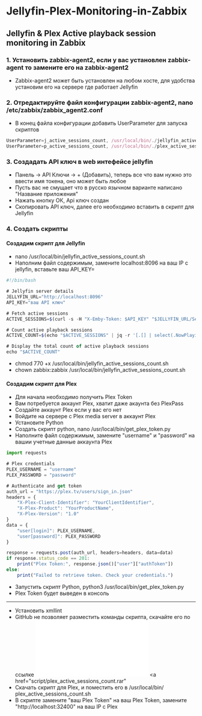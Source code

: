# Jellyfin-Plex-Monitoring-in-Zabbix

## Jellyfin & Plex Active playback session monitoring in Zabbix

### 1. Установить zabbix-agent2, если у вас установлен zabbix-agent то замените его на zabbix-agent2
* Zabbix-agent2 может быть установлен на любом хосте, для удобства установим его на сервере где работает Jellyfin
### 2. Отредактируйте файл конфигурации zabbix-agent2, nano /etc/zabbix/zabbix_agent2.conf
* В конец файла конфигурации добавить UserParameter для запуска скриптов
```js
UserParameter=j_active_sessions_count, /usr/local/bin/./jellyfin_active_sessions_count.sh
UserParameter=p_active_sessions_count, /usr/local/bin/./plex_active_sessions_count.sh
```
### 3. Создадать API ключ в web интефейсе jellyfin 
* Панель -> API Ключи -> + (Добавить), теперь все что вам нужно это ввести имя токена, оно может быть любое
* Пусть вас не смущает что в русско язычном варианте написано "Название приложения"
* Нажать кнопку ОК, Api ключ создан
* Скопировать API ключ, далее его необходимо вставить в скрипт для Jellyfin

### 4. Создать скрипты
#### Создадим скрипт для Jellyfin
* nano /usr/local/bin/jellyfin_active_sessions_count.sh
* Наполним файл содержимым, замените localhost:8096 на ваш IP с jellyfin, вставьте ваш API_KEY=
```js
#!/bin/bash

# Jellyfin server details
JELLYFIN_URL="http://localhost:8096"
API_KEY="ваш API ключ"

# Fetch active sessions
ACTIVE_SESSIONS=$(curl -s -H "X-Emby-Token: $API_KEY" "$JELLYFIN_URL/Sessions")

# Count active playback sessions
ACTIVE_COUNT=$(echo "$ACTIVE_SESSIONS" | jq -r '[.[] | select(.NowPlayingItem)] | length')

# Display the total count of active playback sessions
echo "$ACTIVE_COUNT"
```
* chmod 770 +x /usr/local/bin/jellyfin_active_sessions_count.sh
* chown zabbix:zabbix /usr/local/bin/jellyfin_active_sessions_count.sh

#### Создадим скрипт для Plex
* Для начала необходимо получить Plex Token
* Вам потребуется аккаунт Plex, хватит даже акаунта без PlexPass
* Создайте аккаунт Plex если у вас его нет
* Войдите на сервере с Plex media server в аккаунт Plex
* Установите Python
* Создать скрипт python, nano /usr/local/bin/get_plex_token.py
* Наполните файл содержимым, замените "username" и "password" на вашии учетные данные аккаунта Plex
```js
import requests

# Plex credentials
PLEX_USERNAME = "username"
PLEX_PASSWORD = "password"

# Authenticate and get token
auth_url = "https://plex.tv/users/sign_in.json"
headers = {
    "X-Plex-Client-Identifier": "YourClientIdentifier",
    "X-Plex-Product": "YourProductName",
    "X-Plex-Version": "1.0"
}
data = {
    "user[login]": PLEX_USERNAME,
    "user[password]": PLEX_PASSWORD
}

response = requests.post(auth_url, headers=headers, data=data)
if response.status_code == 201:
    print("Plex Token:", response.json()["user"]["authToken"])
else:
    print("Failed to retrieve token. Check your credentials.")
```
* Запустить скрипт Python, python3 /usr/local/bin/get_plex_token.py
* Plex Token будет выведен в консоль
---
* Установить xmllint
* GitHub не позволяет разместить команды скрипта, скачайте его по ссылке ![ссылка на скрипт](script/plex_active_sessions_count.rar) <a href="script/plex_active_sessions_count.rar"</a>
* Скачать скрипт для Plex, и поместить его в /usr/local/bin/ plex_active_sessions_count.sh
* В скрипте замените "ваш Plex Token" на ваш Plex Token, замените "http://localhost:32400" на ваш IP c Plex
